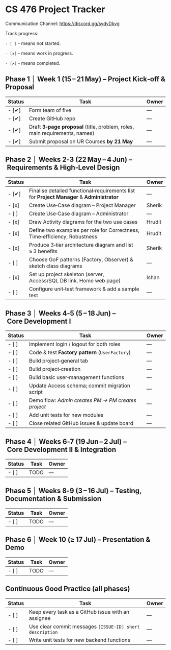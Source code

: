 # CS 476 Project Tracker

Communication Channel: https://discord.gg/sydyDkvg

Track progress:

 `- [ ]` - means not started.
 
 `- [x]`  - means work in progress.
 
 `- [✔]` - means completed.


## Phase 1 │ Week 1 (15 – 21 May) – Project Kick‑off & Proposal
| Status | Task | Owner |
|--------|------|-------|
| - [✔] | Form team of five | — |
| - [✔] | Create GitHub repo | — |
| - [✔] | Draft **3‑page proposal** (title, problem, roles, main requirements, names) | — |
| - [✔] | Submit proposal on UR Courses **by 21 May** | — |

## Phase 2 │ Weeks 2‑3 (22 May – 4 Jun) – Requirements & High‑Level Design
| Status | Task | Owner |
|--------|------|-------|
| - [✔] | Finalise detailed functional‑requirements list for **Project Manager** & **Administrator** | — |
| - [x] | Create Use‑Case diagram – Project Manager | Sherik |
| - [ ] | Create Use‑Case diagram – Administrator | — |
| - [x] | Draw Activity diagrams for the two use cases | Hrudit |
| - [x] | Define two  examples per role for Correctness, Time‑efficiency, Robustness | Hrudit |
| - [x] | Produce 3‑tier architecture diagram and list ≥ 3 benefits | Sherik |
| - [ ] | Choose GoF patterns (Factory, Observer) & sketch class diagrams | — |
| - [x] | Set up project skeleton (server, Access/SQL DB link, Home web page) | Ishan |
| - [ ] | Configure unit‑test framework & add a sample test | — |

## Phase 3 │ Weeks 4‑5 (5 – 18 Jun) – Core Development I
| Status | Task | Owner |
|--------|------|-------|
| - [ ] | Implement login / logout for both roles | — |
| - [ ] | Code & test **Factory pattern** (`UserFactory`) | — |
| - [ ] | Build project‑general tab | — |
| - [ ] | Build project‑creation | — |
| - [ ] | Build basic user‑management functions | — |
| - [ ] | Update Access schema; commit migration script | — |
| - [ ] | Demo flow: *Admin creates PM → PM creates project* | — |
| - [ ] | Add unit tests for new modules | — |
| - [ ] | Close related GitHub issues & update board | — |

## Phase 4 │ Weeks 6‑7 (19 Jun – 2 Jul) – Core Development II & Integration
| Status | Task | Owner |
|--------|------|-------|
| - [ ] | TODO | — |

## Phase 5 │ Weeks 8‑9 (3 – 16 Jul) – Testing, Documentation & Submission
| Status | Task | Owner |
|--------|------|-------|
| - [ ] | TODO | — |

## Phase 6 │ Week 10 (≥ 17 Jul) – Presentation & Demo
| Status | Task | Owner |
|--------|------|-------|
| - [ ] | TODO | — ||

## Continuous Good Practice (all phases)
| Status | Task | Owner |
|--------|------|-------|
| - [ ] | Keep every task as a GitHub issue with an assignee | — |
| - [ ] | Use clear commit messages `[ISSUE-ID] short description` | — |
| - [ ] | Write unit tests for new backend functions | — |

